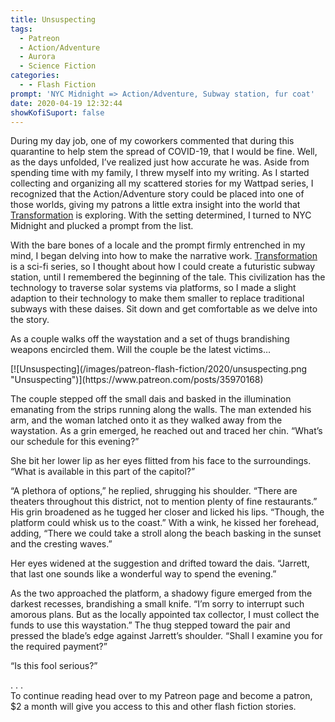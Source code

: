 ```yaml
---
title: Unsuspecting
tags:
  - Patreon
  - Action/Adventure
  - Aurora
  - Science Fiction
categories:
  - - Flash Fiction
prompt: 'NYC Midnight => Action/Adventure, Subway station, fur coat'
date: 2020-04-19 12:32:44
showKofiSuport: false
---
```


During my day job, one of my coworkers commented that during this quarantine to help stem the spread of COVID-19, that I would be fine. Well, as the days unfolded, I’ve realized just how accurate he was. Aside from spending time with my family, I threw myself into my writing. As I started collecting and organizing all my scattered stories for my Wattpad series, I recognized that the Action/Adventure story could be placed into one of those worlds, giving my patrons a little extra insight into the world that [Transformation](https://www.wattpad.com/story/195777713-transformation) is exploring. With the setting determined, I turned to NYC Midnight and plucked a prompt from the list.<!-- more -->

With the bare bones of a locale and the prompt firmly entrenched in my mind, I began delving into how to make the narrative work. [Transformation](https://www.wattpad.com/story/195777713-transformation) is a sci-fi series, so I thought about how I could create a futuristic subway station, until I remembered the beginning of the tale. This civilization has the technology to traverse solar systems via platforms, so I made a slight adaption to their technology to make them smaller to replace traditional subways with these daises. Sit down and get comfortable as we delve into the story.

As a couple walks off the waystation and a set of thugs brandishing weapons encircled them. Will the couple be the latest victims…

<div class="center">[![Unsuspecting](/images/patreon-flash-fiction/2020/unsuspecting.png "Unsuspecting")](https://www.patreon.com/posts/35970168)</div>

The couple stepped off the small dais and basked in the illumination emanating from the strips running along the walls. The man extended his arm, and the woman latched onto it as they walked away from the waystation. As a grin emerged, he reached out and traced her chin. “What’s our schedule for this evening?”

She bit her lower lip as her eyes flitted from his face to the surroundings. “What is available in this part of the capitol?”

“A plethora of options,” he replied, shrugging his shoulder. “There are theaters throughout this district, not to mention plenty of fine restaurants.” His grin broadened as he tugged her closer and licked his lips. “Though, the platform could whisk us to the coast.” With a wink, he kissed her forehead, adding, “There we could take a stroll along the beach basking in the sunset and the cresting waves.”

Her eyes widened at the suggestion and drifted toward the dais. “Jarrett, that last one sounds like a wonderful way to spend the evening.”

As the two approached the platform, a shadowy figure emerged from the darkest recesses, brandishing a small knife. “I’m sorry to interrupt such amorous plans. But as the locally appointed tax collector, I must collect the funds to use this waystation.” The thug stepped toward the pair and pressed the blade’s edge against Jarrett’s shoulder. “Shall I examine you for the required payment?”

“Is this fool serious?”

<div class="center story-ellipses">
.
.
.
</div><div class="center">To continue reading head over to my Patreon page and become a patron, $2 a month will give you access to this and other flash fiction stories.</div>